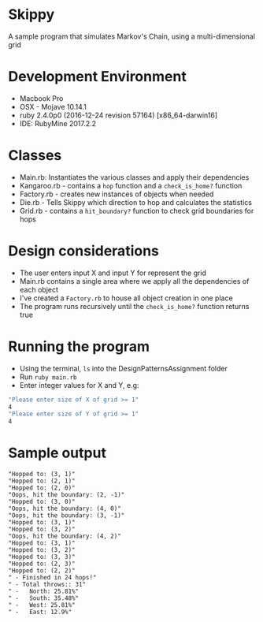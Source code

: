 # Skippy
A sample program that simulates Markov's Chain, using a multi-dimensional grid

# Development Environment
- Macbook Pro 
- OSX - Mojave 10.14.1
- ruby 2.4.0p0 (2016-12-24 revision 57164) [x86_64-darwin16]
- IDE: RubyMine 2017.2.2

# Classes
- Main.rb: Instantiates the various classes and apply their dependencies
- Kangaroo.rb - contains a ``hop`` function and a ``check_is_home?`` function
- Factory.rb - creates new instances of objects when needed
- Die.rb - Tells Skippy which direction to hop and calculates the statistics
- Grid.rb - contains a ``hit_boundary?`` function to check grid boundaries for hops

# Design considerations
- The user enters input X and input Y for represent the grid
- Main.rb contains a single area where we apply all the dependencies of each object
- I've created a ``Factory.rb`` to house all object creation in one place
- The program runs recursively until the ``check_is_home?`` function returns true

# Running the program
- Using the terminal, ``ls`` into the DesignPatternsAssignment folder
- Run ``ruby main.rb``
- Enter integer values for X and Y, e.g:
```sh
"Please enter size of X of grid >= 1"
4
"Please enter size of Y of grid >= 1"
4
```

# Sample output

```angular2html
"Hopped to: (3, 1)"
"Hopped to: (2, 1)"
"Hopped to: (2, 0)"
"Oops, hit the boundary: (2, -1)"
"Hopped to: (3, 0)"
"Oops, hit the boundary: (4, 0)"
"Oops, hit the boundary: (3, -1)"
"Hopped to: (3, 1)"
"Hopped to: (3, 2)"
"Oops, hit the boundary: (4, 2)"
"Hopped to: (3, 1)"
"Hopped to: (3, 2)"
"Hopped to: (3, 3)"
"Hopped to: (2, 3)"
"Hopped to: (2, 2)"
" - Finished in 24 hops!"
" - Total throws:: 31"
" -   North: 25.81%"
" -   South: 35.48%"
" -   West: 25.81%"
" -   East: 12.9%"

```
